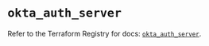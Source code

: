 # `okta_auth_server`

Refer to the Terraform Registry for docs: [`okta_auth_server`](https://registry.terraform.io/providers/okta/okta/4.8.1/docs/resources/auth_server).
